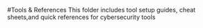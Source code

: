 #Tools & References
This folder includes tool setup guides, cheat sheets,and quick references for cybersecurity tools 
